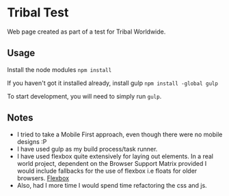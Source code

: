 # Tribal Test

Web page created as part of a test for Tribal Worldwide.

## Usage

Install the node modules
`npm install`

If you haven't got it installed already, install gulp
`npm install -global gulp`

To start development, you will need to simply run `gulp`.

## Notes

* I tried to take a Mobile First approach, even though there were no mobile designs :P
* I have used gulp as my build process/task runner.
* I have used flexbox quite extensively for laying out elements. In a real world project, dependent on the Browser Support Matrix provided I would include fallbacks for the use of flexbox i.e floats for older browsers. [Flexbox](http://caniuse.com/#search=flexbox)
* Also, had I more time I would spend time refactoring the css and js.
